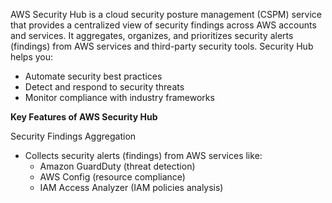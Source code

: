 AWS Security Hub is a cloud security posture management (CSPM) service that provides a centralized view of security findings across AWS accounts and services. 
It aggregates, organizes, and prioritizes security alerts (findings) from AWS services and third-party security tools. Security Hub helps you:
- Automate security best practices
- Detect and respond to security threats
- Monitor compliance with industry frameworks

**Key Features of AWS Security Hub**

Security Findings Aggregation
- Collects security alerts (findings) from AWS services like:
  - Amazon GuardDuty (threat detection)
  - AWS Config (resource compliance)
  - IAM Access Analyzer (IAM policies analysis)
